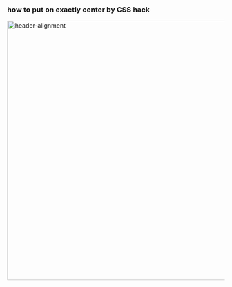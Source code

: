 ### how to put on exactly center by CSS hack      
<img src="https://user-images.githubusercontent.com/85475577/142014685-a929faaa-cc2e-41dd-aa5d-f2a45a49f332.jpg" alt="header-alignment" width="600px"/>
